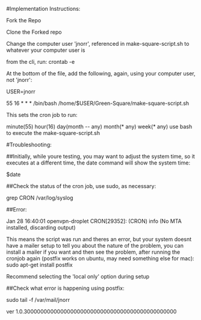 #Implementation Instructions:

Fork the Repo

Clone the Forked repo

Change the computer user 'jnorr', referenced in make-square-script.sh to whatever your computer user is

from the cli, run: crontab -e

At the bottom of the file, add the following, again, using your computer user, not 'jnorr':

USER=jnorr

55 16 * * * /bin/bash /home/$USER/Green-Square/make-square-script.sh

This sets the cron job to run:

minute(55) hour(16) day(month -- any) month(* any) week(* any) use bash to execute the make-square-script.sh

#Troubleshooting:

##Initially, while youre testing, you may want to adjust the system time, so it executes at a different time, the date command will show the system time:

$date

##Check the status of the cron job, use sudo, as necessary:

grep CRON /var/log/syslog

##Error:

Jan 28 16:40:01 openvpn-droplet CRON[29352]: (CRON) info (No MTA installed, discarding output)

This means the script was run and theres an error, but your system doesnt have a mailer setup to tell you about the nature of the problem, you can install a mailer if you want and then see the problem, after running the cronjob again (postfix works on ubuntu, may need something else for mac): sudo apt-get install postfix

Recommend selecting the 'local only' option during setup

##Check what error is happening using postfix:

sudo tail -f /var/mail/jnorr

ver 1.0.3000000000000000000000000000000000000000000000
